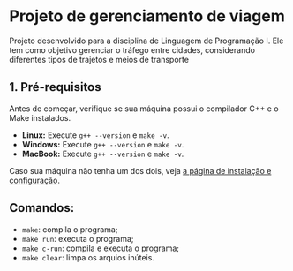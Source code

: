 # Projeto de gerenciamento de viagem

Projeto desenvolvido para a disciplina de Linguagem de Programação I. Ele tem como objetivo gerenciar o tráfego entre cidades, considerando diferentes tipos de trajetos e meios de transporte

## 1. Pré-requisitos

Antes de começar, verifique se sua máquina possui o compilador C++ e o Make instalados.

- **Linux:** Execute `g++ --version` e `make -v`.
- **Windows:** Execute `g++ --version` e `make -v`.
- **MacBook:** Execute `g++ --version` e `make -v`.

Caso sua máquina não tenha um dos dois, veja [a página de instalação e configuração](instalacao.md).

## Comandos:
- `make`: compila o programa;
- `make run`: executa o programa;
- `make c-run`: compila e executa o programa;
- `make clear`: limpa os arquios inúteis.